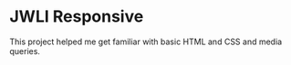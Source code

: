 <h1>JWLI Responsive</h1>

<p>This project helped me get familiar with basic HTML and CSS and media queries.</p>
